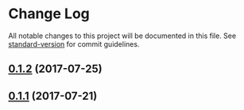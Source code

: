 # Change Log

All notable changes to this project will be documented in this file.
See [standard-version](https://github.com/conventional-changelog/standard-version) for commit guidelines.

<a name="0.1.2"></a>
## [0.1.2](https://github.com/newsuk/times-components/compare/@times-components/author-head@0.1.1...@times-components/author-head@0.1.2) (2017-07-25)




<a name="0.1.1"></a>
## [0.1.1](https://github.com/newsuk/times-components/compare/@times-components/author-head@0.1.0...@times-components/author-head@0.1.1) (2017-07-21)
